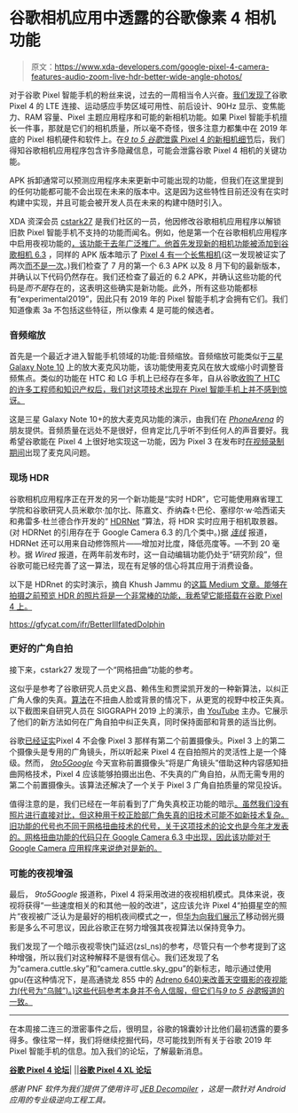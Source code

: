 # 谷歌相机应用中透露的谷歌像素 4 相机功能

> 原文：<https://www.xda-developers.com/google-pixel-4-camera-features-audio-zoom-live-hdr-better-wide-angle-photos/>

对于谷歌 Pixel 智能手机的粉丝来说，过去的一周相当令人兴奋。[我们发现了](https://www.xda-developers.com/tag/google-pixel4/)谷歌 Pixel 4 的 LTE 连接、运动感应手势区域可用性、前后设计、90Hz 显示、变焦能力、RAM 容量、Pixel 主题应用程序和可能的新相机功能。如果 Pixel 智能手机擅长一件事，那就是它们的相机质量，所以毫不奇怪，很多注意力都集中在 2019 年底的 Pixel 相机硬件和软件上。在[*9 to 5 谷歌*泄露 Pixel 4 的新相机细节](https://www.xda-developers.com/google-pixel-4-night-sight-motion-mode/)后，我们得知谷歌相机应用程序包含许多隐藏信息，可能会泄露谷歌 Pixel 4 相机的关键功能。

APK 拆卸通常可以预测应用程序未来更新中可能出现的功能，但我们在这里提到的任何功能都可能不会出现在未来的版本中。这是因为这些特性目前还没有在实时构建中实现，并且可能会被开发人员在未来的构建中随时引入。

XDA 资深会员 [cstark27](https://forum.xda-developers.com/member.php?u=2712580) 是我们社区的一员，他因修改谷歌相机应用程序以解锁旧款 Pixel 智能手机不支持的功能而闻名。例如，他是第一个在谷歌相机应用程序中启用夜视功能的[，该功能于去年广泛推广。他首先发现新的相机功能被添加到](https://www.xda-developers.com/google-pixel-night-sight-google-camera-review/)[谷歌相机 6.3](https://www.xda-developers.com/google-camera-6-3-android-q-beta-5-night-sight/) ，同样的 APK 版本暗示了 [Pixel 4 有一个长焦相机](https://www.xda-developers.com/google-pixel-4-telephoto-lens-google-camera/)(这一发现被证实了两次[而不是一次](https://www.xda-developers.com/google-pixel-4-xl-8x-zoom-6gb-ram-white-color/)。)我们检查了 7 月的第一个 6.3 APK 以及 8 月下旬的最新版本，并确认以下代码仍然存在。我们还检查了最近的 6.2 APK，并确认这些功能的代码是*而不是*存在的，这表明这些确实是新功能。此外，所有这些功能都标有“experimental2019”，因此只有 2019 年的 Pixel 智能手机才会拥有它们。我们知道像素 3a 不包括这些特征，所以像素 4 是可能的候选者。

### 音频缩放

首先是一个最近才进入智能手机领域的功能:音频缩放。音频缩放可能类似于[三星 Galaxy Note 10](https://www.xda-developers.com/samsung-galaxy-note-10-specs-features-price-availability/) 上的放大麦克风功能，该功能使用麦克风在放大或缩小时调整音频焦点。类似的功能在 HTC 和 LG 手机上已经存在多年，自从谷歌[收购了 HTC 的许多工程师和知识产权后，我们对这项技术出现在 Pixel 智能手机上并不感到惊讶。](https://www.xda-developers.com/google-completes-acquisition-htc-engineers-google-pixel-2/)

这是三星 Galaxy Note 10+的放大麦克风功能的演示，由我们在 [*PhoneArena*](https://phonearena.com) 的朋友提供。音频质量在远处不是很好，但肯定比几乎听不到任何人的声音要好。我希望谷歌能在 Pixel 4 上很好地实现这一功能，因为 Pixel 3 在发布时[在视频录制期间](https://www.xda-developers.com/google-pixel-3-pixel-3-xl-issues-problems-help-list/)出现了麦克风问题。

### 现场 HDR

谷歌相机应用程序正在开发的另一个新功能是“实时 HDR”，它可能使用麻省理工学院和谷歌研究人员米歇尔·加尔比、陈嘉文、乔纳森·t·巴伦、塞缪尔·w·哈西诺夫和弗雷多·杜兰德合作开发的“ [HDRNet](https://groups.csail.mit.edu/graphics/hdrnet/) ”算法，将 HDR 实时应用于相机取景器。(对 HDRNet 的引用存在于 Google Camera 6.3 的几个类中。)据 [*连线*](https://www.wired.com/story/googles-new-algorithm-perfects-photos-before-you-even-take-them/) 报道，HDRNet 还可以用来自动修饰照片——增加对比度，降低亮度等。—不到 20 毫秒。据 *Wired* 报道，在两年前发布时，这一自动编辑功能仍处于“研究阶段”，但谷歌可能已经完善了这一算法，现在有足够的信心将其应用于消费设备。

以下是 HDRnet 的实时演示，摘自 Khush Jammu 的[这篇 Medium 文章。能够在拍摄之前预览 HDR 的照片将是一个非常棒的功能，我希望它能搭载在谷歌 Pixel 4 上。](https://medium.com/the-artificial-intelligence-journal/understand-googles-cutting-edge-hdrnet-in-10-minutes-30ddc9e90288)

https://gfycat.com/ifr/BetterIllfatedDolphin

### 更好的广角自拍

接下来，cstark27 发现了一个“网格扭曲”功能的参考。

这似乎是参考了谷歌研究人员史义昌、赖伟生和贾梁凯开发的一种新算法，以纠正广角人像的失真。[算法](https://people.csail.mit.edu/yichangshih/wide_angle_portrait/)在不扭曲人脸或背景的情况下，从更宽的视野中校正失真。以下截图来自研究人员在 SIGGRAPH 2019 上的演示，由 [YouTube](https://www.youtube.com/watch?v=0g09DWYCGAU) 主办。它展示了他们的新方法如何在广角自拍中纠正失真，同时保持面部和背景的适当比例。

谷歌[已经证实](https://www.xda-developers.com/google-pixel-4-face-unlock-soli-gestures/)Pixel 4 不会像 Pixel 3 那样有第二个前置摄像头。Pixel 3 上的第二个摄像头是专用的广角镜头，所以听起来 Pixel 4 在自拍照片的灵活性上是一个降级。然而， [*9to5Google*](https://9to5google.com/2019/09/06/exclusive-pixel-4-camera-features-motion-mode/) 今天宣称前置摄像头“将是广角镜头”借助这种内容感知扭曲网格技术，Pixel 4 应该能够拍摄出出色、不失真的广角自拍，从而无需专用的第二个前置摄像头。该算法还解决了一个关于 Pixel 3 广角自拍质量的常见投诉。

值得注意的是，我们已经在一年前看到了广角失真校正功能的暗示[。虽然我们没有照片进行直接对比，但这种用于校正脸部广角失真的旧技术可能不如新技术复杂。旧功能的代号也不同于网格扭曲技术的代号，关于这项技术的论文也是今年才发表的。网格扭曲功能的代码只在 Google Camera 6.3 中出现，因此该功能对于 Google Camera 应用程序来说绝对是新的。](https://www.xda-developers.com/google-camera-distortion-correction/)

### 可能的夜视增强

最后， *9to5Google* 报道称，Pixel 4 将采用改进的夜视相机模式。具体来说，夜视将获得“一些速度相关的和其他一般的改进”，这应该允许 Pixel 4“拍摄星空的照片”夜视被广泛认为是最好的相机夜间模式之一，但[华为向我们展示了](https://www.xda-developers.com/huawei-p30-pro-camera-review/)移动弱光摄影是多么不可思议，因此谷歌正在努力增强其夜视算法以保持竞争力。

我们发现了一个暗示夜视零快门延迟(zsl_ns)的参考，尽管只有一个参考提到了这种增强，所以我们对这种解释不是很有信心。我们还发现了名为“camera.cuttle.sky”和“camera.cuttle.sky_gpu”的新标志，暗示通过使用 gpu(在这种情况下，是高通骁龙 855 中的 [Adreno 640)来改善天空摄影的夜视能力(代号为“乌贼”)。)这些代码参考本身并不令人信服，但它们与*9 to 5 谷歌*报道的一致。](https://www.xda-developers.com/qualcomm-snapdragon-855-snapdragon-845-kirin-980-cpu-gpu-ai-benchmarks/)

* * *

在本周接二连三的泄密事件之后，很明显，谷歌的锦囊妙计比他们最初透露的要多得多。像往常一样，我们将继续挖掘代码，尽可能找到所有关于谷歌 2019 年 Pixel 智能手机的信息。加入我们的论坛，了解最新消息。

[**谷歌 Pixel 4 论坛**](https://forum.xda-developers.com/pixel-4)| |[|**谷歌 Pixel 4 XL 论坛**](https://forum.xda-developers.com/pixel-4-xl)

*感谢 PNF 软件为我们提供了使用许可 [JEB Decompiler](https://www.pnfsoftware.com/?aid=xdadev) ，这是一款针对 Android 应用的专业级逆向工程工具。*